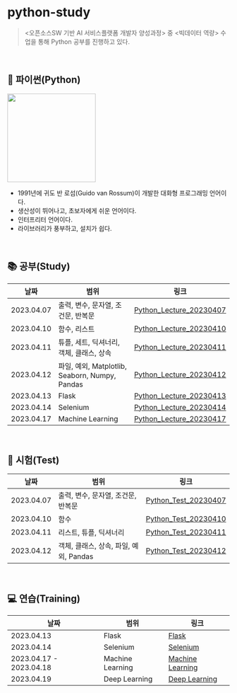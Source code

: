 # python-study
> <오픈소스SW 기반 AI 서비스플랫폼 개발자 양성과정> 중 <빅데이터 역량> 수업을 통해 Python 공부를 진행하고 있다.

<br>

## 📌 파이썬(Python)
<img src = "https://user-images.githubusercontent.com/114772095/230765972-10e56f4f-2adc-4e07-962b-baac72e74b6d.png" width = "200" height = "200">

- 1991년에 귀도 반 로섬(Guido van Rossum)이 개발한 대화형 프로그래밍 언어이다.
- 생산성이 뛰어나고, 초보자에게 쉬운 언어이다.
- 인터프리터 언어이다.
- 라이브러리가 풍부하고, 설치가 쉽다.

<br>

## 📚 공부(Study)
| 날짜 | 범위 | 링크 |
|-----|-----|-----|
| 2023.04.07 | 출력, 변수, 문자열, 조건문, 반복문 | [Python_Lecture_20230407](https://github.com/ho-ong/python-study/blob/main/python_lecture/Python_Lecture_20230407.ipynb) |
| 2023.04.10 | 함수, 리스트 | [Python_Lecture_20230410](https://github.com/ho-ong/python-study/blob/main/python_lecture/Python_Lecture_20230410.ipynb) |
| 2023.04.11 | 튜플, 세트, 딕셔너리, 객체, 클래스, 상속 | [Python_Lecture_20230411](https://github.com/ho-ong/python-study/blob/main/python_lecture/Python_Lecture_20230411.ipynb) |
| 2023.04.12 | 파일, 예외, Matplotlib, Seaborn, Numpy, Pandas | [Python_Lecture_20230412](https://github.com/ho-ong/python-study/blob/main/python_lecture/Python_Lecture_20230412.ipynb) |
| 2023.04.13 | Flask | [Python_Lecture_20230413](https://github.com/ho-ong/python-study/blob/main/python_lecture/Python_Lecture_20230413.ipynb) |
| 2023.04.14 | Selenium | [Python_Lecture_20230414](https://github.com/ho-ong/python-study/blob/main/python_lecture/Python_Lecture_20230414.ipynb) |
| 2023.04.17 | Machine Learning | [Python_Lecture_20230417](https://github.com/ho-ong/python-study/blob/main/python_lecture/Python_Lecture_20230417.ipynb) |

<br>

## 📝 시험(Test)
| 날짜 | 범위 | 링크 |
|-----|-----|-----|
| 2023.04.07 | 출력, 변수, 문자열, 조건문, 반복문 | [Python_Test_20230407](https://github.com/ho-ong/python-study/tree/main/python_test/20230407) |
| 2023.04.10 | 함수 | [Python_Test_20230410](https://github.com/ho-ong/python-study/tree/main/python_test/20230410) |
| 2023.04.11 | 리스트, 튜플, 딕셔너리 | [Python_Test_20230411](https://github.com/ho-ong/python-study/tree/main/python_test/20230411) |
| 2023.04.12 | 객체, 클래스, 상속, 파일, 예외, Pandas | [Python_Test_20230412](https://github.com/ho-ong/python-study/tree/main/python_test/20230412) |

<br>

## 💻 연습(Training)
| 날짜 | 범위 | 링크 |
|-----|-----|-----|
| 2023.04.13 | Flask | [Flask](https://github.com/ho-ong/python-study/tree/main/python_lecture/web_lecture) |
| 2023.04.14 | Selenium | [Selenium](https://github.com/ho-ong/python-study/tree/main/python_lecture/crawling_lecture) |
| 2023.04.17 - 2023.04.18 | Machine Learning | [Machine Learning](https://github.com/ho-ong/python-study/tree/main/python_lecture/machine_learning_lecture) |
| 2023.04.19 | Deep Learning | [Deep Learning](https://github.com/ho-ong/python-study/tree/main/python_lecture/deep_learning_lecture) |
